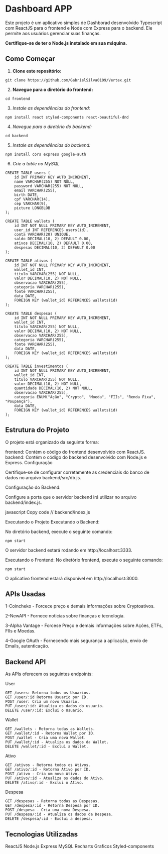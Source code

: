 # Dashboard APP

Este projeto é um aplicativo simples de Dashborad desenvolvido Typescript com ReactJS para o frontend e Node com Express para o backend. Ele permite aos usuários gerenciar suas finanças.

**Certifique-se de ter o Node.js instalado em sua máquina.**

## Como Começar

1. **Clone este repositório:**
```
git clone https://github.com/GabrielSilva0109/Vertex.git
``` 

2. **Navegue para o diretório do frontend:**

```
cd frontend
``` 

3. *Instale as dependências do frontend:*

```
npm install react styled-components react-beautiful-dnd
``` 

4. *Navegue para o diretório do backend:*

```
cd backend
``` 

5. *Instale as dependências do backend:*
```
npm install cors express google-auth 
```

6. *Crie a table no MySQL*
```
CREATE TABLE users (
    id INT PRIMARY KEY AUTO_INCREMENT,
    name VARCHAR(255) NOT NULL,
    password VARCHAR(255) NOT NULL,
    email VARCHAR(255),
    birth DATE,
    cpf VARCHAR(14),
    cep VARCHAR(9),
    picture LONGBLOB
);

CREATE TABLE wallets (
    id INT NOT NULL PRIMARY KEY AUTO_INCREMENT,
    user_id INT REFERENCES users(id),
    conta VARCHAR(20) UNIQUE,
    saldo DECIMAL(10, 2) DEFAULT 0.00,
    ativos DECIMAL(10, 2) DEFAULT 0.00,
    despesas DECIMAL(10, 2) DEFAULT 0.00
);

CREATE TABLE ativos (
    id INT NOT NULL PRIMARY KEY AUTO_INCREMENT,
    wallet_id INT,
    titulo VARCHAR(255) NOT NULL,
    valor DECIMAL(10, 2) NOT NULL,
    observacao VARCHAR(255),
    categoria VARCHAR(255),
    fonte VARCHAR(255),
    data DATE,
    FOREIGN KEY (wallet_id) REFERENCES wallets(id)
);

CREATE TABLE despesas (
    id INT NOT NULL PRIMARY KEY AUTO_INCREMENT,
    wallet_id INT,
    titulo VARCHAR(255) NOT NULL,
    valor DECIMAL(10, 2) NOT NULL,
    observacao VARCHAR(255),
    categoria VARCHAR(255),
    fonte VARCHAR(255),
    data DATE,
    FOREIGN KEY (wallet_id) REFERENCES wallets(id)
);

CREATE TABLE investimentos (
    id INT NOT NULL PRIMARY KEY AUTO_INCREMENT,
    wallet_id INT,
    titulo VARCHAR(255) NOT NULL,
    valor DECIMAL(10, 2) NOT NULL,
    quantidade DECIMAL(10, 2) NOT NULL,
    observacao VARCHAR(255),
    categoria ENUM("Ação", "Crypto", "Moeda", "FIIs", "Renda Fixa", "Poupança"),
    data DATE,
    FOREIGN KEY (wallet_id) REFERENCES wallets(id)
);

``` 

## Estrutura do Projeto
O projeto está organizado da seguinte forma:

frontend: Contém o código do frontend desenvolvido com ReactJS.
backend: Contém o código do backend desenvolvido com Node.js e Express.
Configuração

Certifique-se de configurar corretamente as credenciais do banco de dados no arquivo backend/src/db.js.

Configuração do Backend:

Configure a porta que o servidor backend irá utilizar no arquivo backend/index.js.

javascript
Copy code
// backend/index.js

Executando o Projeto
Executando o Backend:

No diretório backend, execute o seguinte comando:
```
npm start
```

O servidor backend estará rodando em http://localhost:3333.

Executando o Frontend:
No diretório frontend, execute o seguinte comando:
```
npm start
```
O aplicativo frontend estará disponível em http://localhost:3000.
## APIs Usadas
1-Coincheko - Forcece preço e demais informações sobre Cryptoativos.

2-NewAPI - Fornece noticias sobre finanças e tecnologia.

3-Alpha Vantage - Forcese Preço e demais informações sobre Ações, ETFs, FIIs e Moedas.

4-Google OAuth - Fornecendo mais segurança a aplicação, envio de Emails, autenticação.


## Backend API
As APIs oferecem os seguintes endpoints:

User
```
GET /users: Retorna todos os Usuarios.
GET /user/:id Retorna Usuario por ID.
POST /user: Cria um novo Usuario.
PUT /user/:id: Atualiza os dados do usuario.
DELETE /user/:id: Exclui o Usuario.
```
Wallet
```
GET /wallets - Retorna todas as Wallets.
GET /wallet/:id - Retorna Wallet por ID.
POST /wallet - Cria uma nova Wallet.
PUT /wallet/:id - Atualiza os dados da Wallet.
DELETE /wallet/:id - Exclui a Wallet.
```
Ativo
```
GET /ativos - Retorna todos os Ativos.
GET /ativo/:id - Retorna Ativo por ID.
POST /ativo - Cria um novo Ativo.
PUT /ativo/:id - Atualiza os dados do Ativo.
DELETE /ativo/:id - Exclui o Ativo.
```

Despesa
```
GET /despesas - Retorna todas as Despesas.
GET /despesa/:id - Retorna Despesa por ID.
POST /despesa - Cria uma nova Despesa.
PUT /despesa/:id - Atualiza os dados da Despesa.
DELETE /despesa/:id - Exclui a despesa.
```

## Tecnologias Utilizadas

ReactJS
Node.js
Express
MySQL
Recharts Graficos
Styled-components


